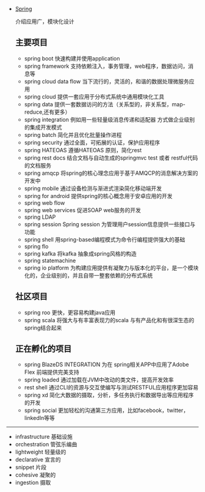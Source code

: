 - [Spring](https://spring.io/projects)

   介绍应用广，模块化设计	

  ## 主要项目

  - spring boot  快速构建并使用application
  - spring framework 支持依赖注入，事务管理，web程序，数据访问，消息等
  - spring cloud data flow 当下流行的，灵活的，和谐的数据处理微服务应用
  - spring cloud 提供一套应用于分布式系统中通用模块化工具
  - spring data 提供一套数据访问的方法（关系型的，非关系型，map-reduce,还有更多）
  - spring integration  例如用一些轻量级消息传递和适配器 方式做企业级别的集成开发模式
  - spring batch  简化并且优化批量操作进程
  - spring security   通过全面，可拓展的认证，保护应用程序
  - spring HATEOAS 遵循HATEOAS 原则，简化rest
  - spring rest docs  结合文档与自动生成的springmvc test 或者 restful代码的文档服务
  - spring amqcp  将spring的核心理念应用于基于AMQCP的消息解决方案的开发中
  - spring mobile  通过设备检测与渐进式渲染简化移动端开发
  - spring for android  提供spring的核心概念用于安卓应用的开发
  - spring web flow
  - spring web services 促进SOAP web服务的开发
  - spring LDAP
  - spring session  Spring session  为管理用户session信息提供一些接口与功能
  - spring shell  用spring-based编程模式为命令行编程提供强大的基础
  - spring flo   
  - spring kafka   将kafka 抽象成spring风格的构造
  -  spring  statemachine
  - spring io platform  为构建应用提供有凝聚力与版本化的平台，是一个模块化的，企业级别的，并且自带一整套依赖的分布式系统

  ## 社区项目

  - spring roo  更快，更容易构建java应用
  - spring scala  将强大与有丰富表现力的scala 与有产品化和有很深生态的spring结合起来

  ## 正在孵化的项目

  - spring BlazeDS INTEGRATION   为在 spring相关APP中应用了Adobe Flex 前端提供完美支持
  - spring  loaded  通过加载在JVM中改动的类文件，提高开发效率
  - rest shell   通过CLI的资源与交互使编写与测试RESTFUL应用程序更加容易
  - spring xd  简化大数据的摄取，分析，多任务执行和数据导出等应用程序的开发
  - spring social  更加轻松的沟通第三方应用，比如facebook，twitter，linkedIn等等

------



- infrastructure     基础设施 
- orchestration   管弦乐编曲 
- lightweight   轻量级的
- declarative    宣言的 
- snippet 片段
- cohesive  凝聚的 
- ingestion 摄取